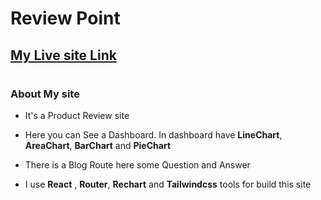 # Review Point

## [My Live site Link](https://reviews-point.netlify.app/)


#
### About My site

* It's a Product Review site

* Here you can See a Dashboard. In dashboard have **LineChart**, **AreaChart**, **BarChart** and **PieChart**

* There is a Blog Route here some Question and Answer

* I use **React** , **Router**, **Rechart** and **Tailwindcss** tools for build this site

